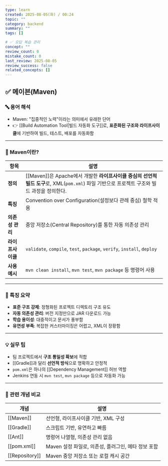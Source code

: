 ```yaml
---
type: learn
created: 2025-08-05(화) / 00:24
topic: ""
category: backend
summary: ""
tags: []

# ✅ 오답 복습 관리
concept: ""
review_count: 0
mistake_count: 0
last_review: 2025-08-05
review_success: false
related_concepts: []
---
```

## ✅ 메이븐(Maven)

### 🔤 용어 해석

- Maven: "집중적인 노력"이라는 의미에서 유래한 단어  
- 👉 [[Build Automation Tool|빌드 자동화 도구]]로, **표준화된 구조와 라이프사이클**에 기반하여 빌드, 테스트, 배포를 자동화함

---

### 🧩 Maven이란?

| 항목 | 설명 |
|------|------|
| **정의** | [[Maven]]은 Apache에서 개발한 **라이프사이클 중심의 선언적 빌드 도구**로, XML(`pom.xml`) 파일 기반으로 프로젝트 구조와 빌드 과정을 정의한다. |
| **특징** | Convention over Configuration(설정보다 관례 중심) 철학 적용 |
| **의존성 관리** | 중앙 저장소(Central Repository)를 통한 자동 의존성 관리 |
| **라이프사이클** | `validate`, `compile`, `test`, `package`, `verify`, `install`, `deploy` |
| **사용 예시** | `mvn clean install`, `mvn test`, `mvn package` 등 명령어 사용 |

---

### 🧠 특징 요약

- **표준 구조 강제**: 정형화된 프로젝트 디렉토리 구조 유도
- **자동 의존성 관리**: 버전 지정만으로 JAR 다운로드 가능
- **학습 용이성**: 대중적이고 문서가 풍부함
- **유연성 부족**: 복잡한 커스터마이징은 어렵고, XML이 장황함

---

### 💡 실무 팁

- 팀 프로젝트에서 **구조 통일성 확보**에 적합
- [[Gradle]]과 달리 **선언적 방식**으로 명확하고 안정적
- `pom.xml`은 하나의 [[Dependency Management]] 허브 역할
- Jenkins 연동 시 `mvn test`, `mvn package` 등으로 자동화 가능

---

### 🔗 관련 개념 비교

| 개념 | 설명 |
|------|------|
| [[Maven]] | 선언형, 라이프사이클 기반, XML 구성 |
| [[Gradle]] | 스크립트 기반, 유연하고 빠름 |
| [[Ant]] | 명령어 나열형, 의존성 관리 없음 |
| [[pom.xml]] | Maven 설정 파일로, 의존성, 플러그인, 메타 정보 포함 |
| [[Repository]] | Maven 중앙 저장소 또는 로컬 캐시 공간 |
